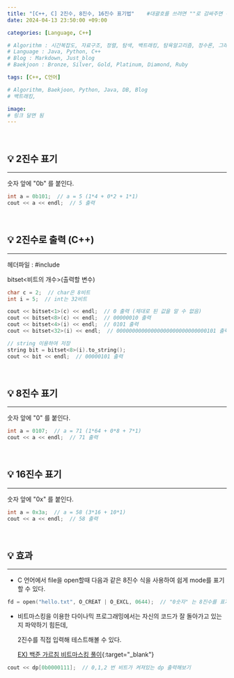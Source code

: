 ```yaml
---
title: "[C++, C] 2진수, 8진수, 16진수 표기법"	#대괄호를 쓰려면 ""로 감싸주면 된다.
date: 2024-04-13 23:50:00 +09:00

categories: [Language, C++]

# Algorithm : 시간복잡도, 자료구조, 정렬, 탐색, 백트래킹, 탐욕알고리즘, 정수론, 그래프, 트리, 조합, 다이나믹프로그래밍
# Language : Java, Python, C++
# Blog : Markdown, Just_blog
# Baekjoon : Bronze, Silver, Gold, Platinum, Diamond, Ruby

tags: [C++, C언어]

# Algorithm, Baekjoon, Python, Java, DB, Blog
# 백트래킹, 

image: 
# 링크 달면 됨
---
```


<br/>

## 💡 2진수 표기

---

숫자 앞에 "0b" 를 붙인다.

```c++
int a = 0b101;  // a = 5 (1*4 + 0*2 + 1*1)
cout << a << endl;  // 5 출력
```



<br/>

## 💡 2진수로 출력 (C++)

---

헤더파일 : #include <bitset>

bitset<비트의 개수>(출력할 변수)

```c++
char c = 2;  // char은 8비트
int i = 5;  // int는 32비트

cout << bitset<1>(c) << endl;  // 0 출력 (제대로 된 값을 알 수 없음)
cout << bitset<8>(c) << endl;  // 00000010 출력
cout << bitset<4>(i) << endl;  // 0101 출력
cout << bitset<32>(i) << endl;  // 00000000000000000000000000000101 출력

// string 이용하여 저장
string bit = bitset<8>(i).to_string();
cout << bit << endl;  // 00000101 출력
```

<br/>

## 💡 8진수 표기

---

숫자 앞에 "0" 를 붙인다.

```c++
int a = 0107;  // a = 71 (1*64 + 0*8 + 7*1)
cout << a << endl;  // 71 출력
```



<br/>

## 💡 16진수 표기

---

숫자 앞에 "0x" 를 붙인다.

```c++
int a = 0x3a;  // a = 58 (3*16 + 10*1)
cout << a << endl;  // 58 출력
```



<br/>

## 💡 효과

---

- C 언어에서 file을 open할때 다음과 같은 8진수 식을 사용하여 쉽게 mode를 표기할 수 있다.

```c
fd = open("hello.txt", O_CREAT | O_EXCL, 0644);  // "0숫자" 는 8진수를 표기하는 방식
```



- 비트마스킹을 이용한 다이나믹 프로그래밍에서는 자신의 코드가 잘 돌아가고 있는지 파악하기 힘든데, 

    2진수를 직접 입력해 테스트해볼 수 있다.
    
    [EX) 백준 가르침 비트마스킹 풀이](https://hoonably.github.io/posts/%EB%B0%B1%EC%A4%80-C++-%EA%B0%80%EB%A5%B4%EC%B9%A8/){:target="_blank"}

```c++
cout << dp[0b0000111];  // 0,1,2 번 비트가 켜져있는 dp 출력해보기
```





<br/>
